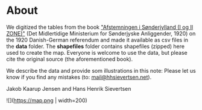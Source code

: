 # About
We digitized the tables from the book ["Afstemningen i Sønderjylland (I og II ZONE)"](https://www.kb.dk/e-mat/ww1/114028018322.pdf) (Det Midlertidige Ministerium for Sønderjyske Anliggender, 1920) on the  1920 Danish-German referendum and made it available as csv files in the **data** folder. The **shapefiles** folder contains shapefiles (zipped) here used to create the map.  Everyone is welcome to use the data, but please cite the original source (the aforementioned book). 

We describe the data and provide som illustrations in this note:
Please let us know if you find any mistakes (to: [mail@hhsievertsen.net](mail@hhsievertsen.net)).

Jakob Kaarup Jensen and Hans Henrik Sievertsen 



![](https://map.png | width=200)
